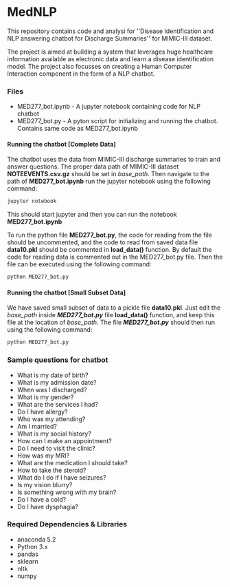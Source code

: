 # MedNLP
This repository contains code and analysi for ''Disease Identification and NLP answering chatbot for Discharge Summaries'' for MIMIC-III dataset.

The project is aimed at building a system that leverages huge healthcare information available as electronic data and learn a disease identification model. The project also focusses on creating a Human Computer Interaction component in the form of a NLP chatbot.

### Files
* MED277_bot.ipynb - A jupyter notebook containing code for NLP chatbot
* MED277_bot.py - A pyton script for initializing and running the chatbot. Contains same code as MED277_bot.ipynb

#### Running the chatbot [Complete Data]
The chatbot uses the data from MIMIC-III discharge summaries to train and answer questions. The proper data path of MIMIC-III dataset **NOTEEVENTS.csv.gz** should be set in *base_path*. Then navigate to the path of **MED277_bot.ipynb** run the jupyter notebook using the following command:
```python
jupyter notebook
```
This should start jupyter and then you can run the notebook **MED277_bot.ipynb**

To run the python file **MED277_bot.py**, the code for reading from the file should be uncommented, and the code to read from saved data file  **data10.pkl** should be commented in **load_data()** function. By default the code for reading data is commented out in the MED277_bot.py file. Then the file can be executed using the following command:
```python
python MED277_bot.py
```

#### Running the chatbot [Small Subset Data]
We have saved small subset of data to a pickle file **data10.pkl**. 
Just edit the *base_path* inside ***MED277_bot.py*** file **load_data()** function, and keep this file at the location of *base_path*.  The file ***MED277_bot.py*** should then run using the following command:
```python
python MED277_bot.py
```

### Sample questions for chatbot
- What is my date of birth?
- What is my admission date?
- When was I discharged?
- What is my gender?
- What are the services I had?
- Do I have allergy?
- Who was my attending?
- Am I married?
- What is my social history?
- How can I make an appointment?
- Do I need to visit the clinic?
- How was my MRI?
- What are the medication I should take?
- How to take the steroid?
- What do I do if I have seizures?
- Is my vision blurry?
- Is something wrong with my brain?
- Do I have a cold?
- Do I have dysphagia?

### Required Dependencies & Libraries
- anaconda 5.2
- Python 3.x
- pandas
- sklearn
- nltk
- numpy